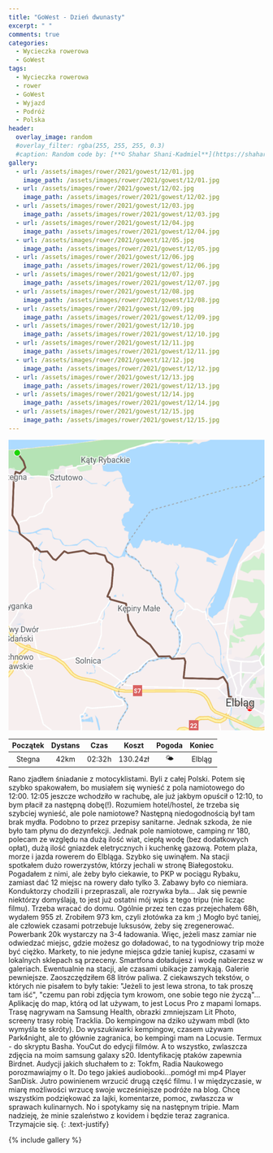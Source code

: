 ```yaml
---
title: "GoWest - Dzień dwunasty"
excerpt: " "
comments: true
categories:
  - Wycieczka rowerowa
  - GoWest
tags:
  - Wycieczka rowerowa
  - rower
  - GoWest
  - Wyjazd
  - Podróż
  - Polska
header:
  overlay_image: random
  #overlay_filter: rgba(255, 255, 255, 0.3)
  #caption: Random code by: [**© Shahar Shani-Kadmiel**](https://shaharkadmiel.github.io)"
gallery:
  - url: /assets/images/rower/2021/gowest/12/01.jpg
    image_path: /assets/images/rower/2021/gowest/12/01.jpg        
  - url: /assets/images/rower/2021/gowest/12/02.jpg
    image_path: /assets/images/rower/2021/gowest/12/02.jpg        
  - url: /assets/images/rower/2021/gowest/12/03.jpg
    image_path: /assets/images/rower/2021/gowest/12/03.jpg        
  - url: /assets/images/rower/2021/gowest/12/04.jpg
    image_path: /assets/images/rower/2021/gowest/12/04.jpg        
  - url: /assets/images/rower/2021/gowest/12/05.jpg
    image_path: /assets/images/rower/2021/gowest/12/05.jpg        
  - url: /assets/images/rower/2021/gowest/12/06.jpg
    image_path: /assets/images/rower/2021/gowest/12/06.jpg        
  - url: /assets/images/rower/2021/gowest/12/07.jpg
    image_path: /assets/images/rower/2021/gowest/12/07.jpg        
  - url: /assets/images/rower/2021/gowest/12/08.jpg
    image_path: /assets/images/rower/2021/gowest/12/08.jpg        
  - url: /assets/images/rower/2021/gowest/12/09.jpg
    image_path: /assets/images/rower/2021/gowest/12/09.jpg        
  - url: /assets/images/rower/2021/gowest/12/10.jpg
    image_path: /assets/images/rower/2021/gowest/12/10.jpg        
  - url: /assets/images/rower/2021/gowest/12/11.jpg
    image_path: /assets/images/rower/2021/gowest/12/11.jpg        
  - url: /assets/images/rower/2021/gowest/12/12.jpg
    image_path: /assets/images/rower/2021/gowest/12/12.jpg        
  - url: /assets/images/rower/2021/gowest/12/13.jpg
    image_path: /assets/images/rower/2021/gowest/12/13.jpg        
  - url: /assets/images/rower/2021/gowest/12/14.jpg
    image_path: /assets/images/rower/2021/gowest/12/14.jpg        
  - url: /assets/images/rower/2021/gowest/12/15.jpg
    image_path: /assets/images/rower/2021/gowest/12/15.jpg         
---
```

![mapka](/assets/images/rower/2021/gowest/12/mapka.png)

|Początek|Dystans|Czas|Koszt|Pogoda|Koniec|
|:---:|:---:|:---:|:---:|:---:|:---:|
|Stegna|42km|02:32h|130.24zł|🌤️|Elbląg| 

Rano zjadłem śniadanie z motocyklistami. Byli z całej Polski. Potem się szybko spakowałem, bo musiałem się wynieść z pola namiotowego  do 12:00. 12:05 jeszcze wchodziło w rachubę, ale już jakbym opuścił o 12:10, to bym płacił za następną dobę(!). Rozumiem hotel/hostel, że trzeba się szybciej wynieść, ale pole namiotowe? Następną niedogodnością był tam brak mydła. Podobno to przez przepisy sanitarne. Jednak szkoda, że nie było tam płynu do dezynfekcji. Jednak pole namiotowe, camping nr 180, polecam ze względu na dużą ilość wiat, ciepłą wodę (bez dodatkowych opłat), dużą ilość gniazdek eletrycznych i kuchenkę gazową. Potem plaża, morze i jazda rowerem do Elbląga. Szybko się uwinąłem. Na stacji spotkałem dużo rowerzystów, którzy jechali w stronę Białegostoku. Pogadałem z nimi, ale żeby było ciekawie, to PKP w pociągu Rybaku, zamiast dać 12 miejsc na rowery dało tylko 3. Zabawy było co niemiara. Konduktorzy chodzili i przepraszali, ale rozrywka była... Jak się pewnie niektórzy domyślają, to jest już ostatni mój wpis z tego tripu (nie licząc filmu). Trzeba wracać do domu. Ogólnie przez ten czas przejechałem 68h, wydałem 955 zł. Zrobiłem 973 km, czyli złotówka za km ;) Mogło być taniej, ale człowiek czasami potrzebuje luksusów, żeby się zregenerować. Powerbank 20k wystarczy na 3-4 ładowania. Więc, jeżeli masz zamiar nie odwiedzać miejsc, gdzie możesz go doładować, to na tygodniowy trip może być ciężko. Markety, to nie jedyne miejsca gdzie taniej kupisz, czasami w lokalnych sklepach są przeceny. Smartfona doładujesz i wodę nabierzesz w galeriach. Ewentualnie na stacji, ale czasami ubikacje zamykają. Galerie pewniejsze. Zaoszczędziłem 68 litrów paliwa. Z ciekawszych tekstów, o których nie pisałem to były takie: "Jeżeli to jest lewa strona, to tak proszę tam iść", "czemu pan robi zdjęcia tym krowom, one sobie tego nie życzą"... Aplikację do map, którą od lat używam, to jest Locus Pro  z mapami lomaps. Trasę nagrywam na Samsung Health, obrazki zmniejszam Lit Photo, screeny trasy robię Tracklia. Do kempingow na dziko używam mbdl (kto wymyśla te skróty). Do wyszukiwarki kempingow, czasem używam Park4night, ale to głównie zagranica, bo kempingi mam na Locusie. Termux - do skryptu Basha. YouCut do edycji filmów. A to wszystko, zwlaszcza zdjęcia na moim samsung galaxy s20. Identyfikację ptaków zapewnia Birdnet. Audycji jakich słuchałem to z: Tokfm, Radia Naukowego porozmawiajmy o It. Do tego jakieś audiobooki...pomógł mi mp4 Player SanDisk. Jutro powinienem wrzucić drugą część filmu. I w międzyczasie, w miarę możliwości wrzucę swoje wcześniejsze podróże na blog. Chcę wszystkim podziękować za lajki, komentarze, pomoc, zwłaszcza w sprawach kulinarnych. No i spotykamy się na następnym tripie. Mam nadzieję, że minie szaleństwo z kovidem i będzie teraz zagranica. Trzymajcie się. 
{: .text-justify}

<!-- {% include gallery caption="Najciekawsze zdjęcia z dzisiejszego dnia" %} -->

{% include gallery %}

